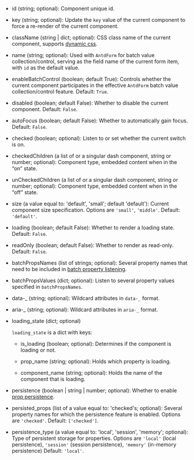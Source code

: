 - id (string; optional):
  Component unique id.

- key (string; optional):
  Update the `key` value of the current component to force a re-render of the current component.

- className (string | dict; optional):
  CSS class name of the current component, supports [dynamic css](/advanced-classname).

- name (string; optional):
  Used with `AntdForm` for batch value collection/control, serving as the field name of the current form item, with `id` as the default value.

- enableBatchControl (boolean; default True):
  Controls whether the current component participates in the effective `AntdForm` batch value collection/control feature. Default: `True`.

- disabled (boolean; default False):
  Whether to disable the current component. Default: `False`.

- autoFocus (boolean; default False):
  Whether to automatically gain focus. Default: `False`.

- checked (boolean; optional):
  Listen to or set whether the current switch is on.

- checkedChildren (a list of or a singular dash component, string or number; optional):
  Component type, embedded content when in the “on” state.

- unCheckedChildren (a list of or a singular dash component, string or number; optional):
  Component type, embedded content when in the “off” state.

- size (a value equal to: 'default', 'small'; default 'default'):
  Current component size specification. Options are `'small'`, `'middle'`. Default: `'default'`.

- loading (boolean; default False):
  Whether to render a loading state. Default: `False`.

- readOnly (boolean; default False):
  Whether to render as read-only. Default: `False`.

- batchPropsNames (list of strings; optional):
  Several property names that need to be included in [batch property listening](/batch-props-values).

- batchPropsValues (dict; optional):
  Listen to several property values specified in `batchPropsNames`.

- data-_ (string; optional):
  Wildcard attributes in `data-_` format.

- aria-_ (string; optional):
  Wildcard attributes in `aria-_` format.

- loading_state (dict; optional)

  `loading_state` is a dict with keys:

  - is_loading (boolean; optional):
    Determines if the component is loading or not.

  - prop_name (string; optional):
    Holds which property is loading.

  - component_name (string; optional):
    Holds the name of the component that is loading.

- persistence (boolean | string | number; optional):
  Whether to enable [prop persistence](/prop-persistence).

- persisted_props (list of a value equal to: 'checked's; optional):
  Several property names for which the persistence feature is enabled. Options are `'checked'`. Default: `['checked']`.

- persistence_type (a value equal to: 'local', 'session', 'memory'; optional):
  Type of persistent storage for properties. Options are `'local'` (local persistence), `'session'` (session persistence), `'memory'` (in-memory persistence)
  Default: `'local'`.
